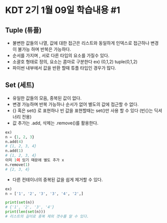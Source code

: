 # KDT 2기 1월 09일 학습내용 #1
## Tuple (튜플)
- 불변한 값들의 나열, 값에 대한 접근은 리스트와 동일하게 인덱스로 접근하나 변경이 불가능 하며 반복은 가능하다.
- 순서를 가지며 , 서로 다른 타입의 요소를 가질수 있다.
- 소괄호 형태로 정의, 요소는 콤마로 구분한다 ex) (0,1,2) tuple(0,1,2)
- 파이썬 내부에서 값을 반환 할때 튜플 타입인 경우가 많다.


## Set (세트)
- 유일한 값들의 모음, 중복된 값이 없다.
- 변경 가능하며 반복 가능하나 순서가 없어 별도의 값에 접근할 수 없다.
- {} 혹은 set() 로 표현하나 빈 값을 표현할때는 set()만 사용 할 수 있다 (빈{}는 딕셔너리 전용)
- 값 추가는 .add, 삭제는 .remove()를 활용한다.
```py
ex)
n = {1, 2, 3}
n.add(4)
# {1, 2, 3, 4}
n.add(1)
# {1, 2, 3, 4} 
이미 1이 있기 때문에 별도 추가 x
n.remove(1)
# {2, 3, 4}
```
- 다른 컨테이너의 중복된 값을 쉽게 제거할 수 있다.

```py
ex)
n = ['1', '2', '3', '3', '4', '2',]

print(set(n))
# {'1', '2', '3', '4'}
print(len(set(n)))
# 리스트의 길이로 중복 제외 갯수를 알 수 있다.
```

